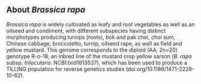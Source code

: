 About *Brassica rapa*
---------------------

*Brassica rapa* is widely cultivated as leafy and root vegetables as well as an oilseed and condiment, with
different subspecies having distinct morphotypes producing turnips (roots), bok and pak choi, choi sum, Chinese
cabbage, broccoletto, turnip, oilseed rape, as well as field and yellow mustard.
This genome corresponds to the diploid (AA, 2n=20) genotype R-o-18,
an inbred line of the mustard crop yellow sarson (_B. rapa_ subsp. _trilocularis_: NCBI:txid1813537), 
which has been used to produce a TILLING population for reverse genetics studies (doi.org/10.1186/1471-2229-10-62).
